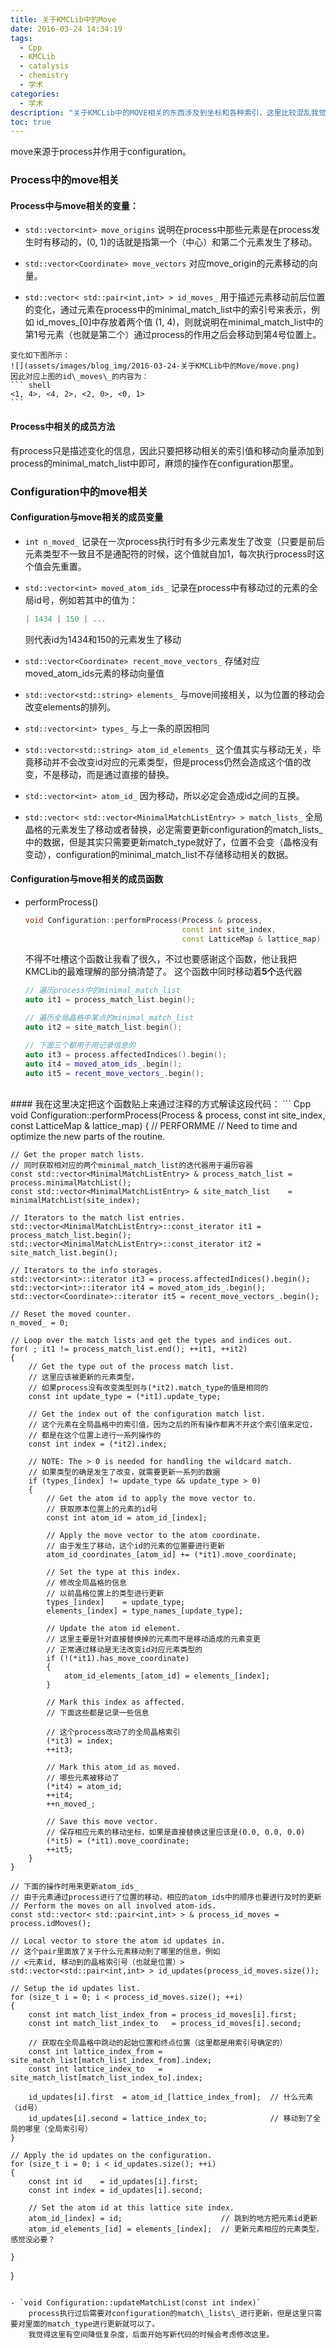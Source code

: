 ```yaml
---
title: 关于KMCLib中的Move
date: 2016-03-24 14:34:19
tags:
  - Cpp
  - KMCLib
  - catalysis
  - chemistry
  - 学术
categories:
  - 学术
description: "关于KMCLib中的MOVE相关的东西涉及到坐标和各种索引，这里比较混乱我觉得还是有必要梳理下。"
toc: true
---
```

move来源于process并作用于configuration。

### Process中的move相关
#### Process中与move相关的变量：
- `std::vector<int> move_origins`
    说明在process中那些元素是在process发生时有移动的，(0, 1)的话就是指第一个（中心）和第二个元素发生了移动。

- `std::vector<Coordinate> move_vectors`
    对应move_origin的元素移动的向量。

- `std::vector< std::pair<int,int> > id_moves_`
    用于描述元素移动前后位置的变化，通过元素在process中的minimal_match_list中的索引号来表示，例如
    id\_moves\_[0]中存放着两个值 (1, 4)，则就说明在minimal_match_list中的第1号元素（也就是第二个）通过process的作用之后会移动到第4号位置上。
<!-- more -->
    变化如下图所示：
    ![](assets/images/blog_img/2016-03-24-关于KMCLib中的Move/move.png)
    因此对应上图的id\_moves\_的内容为：
    ``` shell
    <1, 4>, <4, 2>, <2, 0>, <0, 1>
    ```

#### Process中相关的成员方法
有process只是描述变化的信息，因此只要把移动相关的索引值和移动向量添加到process的minimal_match_list中即可，麻烦的操作在configuration那里。

### Configuration中的move相关
#### Configuration与move相关的成员变量
- `int n_moved_`
    记录在一次process执行时有多少元素发生了改变（只要是前后元素类型不一致且不是通配符的时候，这个值就自加1，每次执行process时这个值会先重置。

- `std::vector<int> moved_atom_ids_`
    记录在process中有移动过的元素的全局id号，例如若其中的值为：
    ``` Cpp
    | 1434 | 150 | ...
    ```
    则代表id为1434和150的元素发生了移动

- `std::vector<Coordinate> recent_move_vectors_`
    存储对应moved\_atom\_ids元素的移动向量值

- `std::vector<std::string> elements_`
    与move间接相关，以为位置的移动会改变elements的排列。

- `std::vector<int> types_`
    与上一条的原因相同

- `std::vector<std::string> atom_id_elements_`
    这个值其实与移动无关，毕竟移动并不会改变id对应的元素类型，但是process仍然会造成这个值的改变，不是移动，而是通过直接的替换。

- `std::vector<int> atom_id_`
    因为移动，所以必定会造成id之间的互换。

- `std::vector< std::vector<MinimalMatchListEntry> > match_lists_`
    全局晶格的元素发生了移动或者替换，必定需要更新configuration的match\_lists\_中的数据，但是其实只需要更新match_type就好了，位置不会变（晶格没有变动），configuration的minimal\_match\_list不存储移动相关的数据。

#### Configuration与move相关的成员函数
- performProcess()
    ``` Cpp
    void Configuration::performProcess(Process & process,
                                       const int site_index,
                                       const LatticeMap & lattice_map)
    ```

    不得不吐槽这个函数让我看了很久，不过也要感谢这个函数，他让我把KMCLib的最难理解的部分搞清楚了。
    这个函数中同时移动着**5个**迭代器
    ``` Cpp
    // 遍历process中的minimal_match_list
    auto it1 = process_match_list.begin();

    // 遍历全局晶格中某点的minimal_match_list
    auto it2 = site_match_list.begin();

    // 下面三个都用于用记录信息的
    auto it3 = process.affectedIndices().begin();
    auto it4 = moved_atom_ids_.begin();
    auto it5 = recent_move_vectors_.begin();
    ```

<br>
#### 我在这里决定把这个函数贴上来通过注释的方式解读这段代码：
``` Cpp
void Configuration::performProcess(Process & process,
                                   const int site_index,
                                   const LatticeMap & lattice_map)
{
    // PERFORMME
    // Need to time and optimize the new parts of the routine.

    // Get the proper match lists.
    // 同时获取相对应的两个minimal_match_list的迭代器用于遍历容器
    const std::vector<MinimalMatchListEntry> & process_match_list = process.minimalMatchList();
    const std::vector<MinimalMatchListEntry> & site_match_list    = minimalMatchList(site_index);

    // Iterators to the match list entries.
    std::vector<MinimalMatchListEntry>::const_iterator it1 = process_match_list.begin();
    std::vector<MinimalMatchListEntry>::const_iterator it2 = site_match_list.begin();

    // Iterators to the info storages.
    std::vector<int>::iterator it3 = process.affectedIndices().begin();
    std::vector<int>::iterator it4 = moved_atom_ids_.begin();
    std::vector<Coordinate>::iterator it5 = recent_move_vectors_.begin();

    // Reset the moved counter.
    n_moved_ = 0;

    // Loop over the match lists and get the types and indices out.
    for( ; it1 != process_match_list.end(); ++it1, ++it2)
    {
        // Get the type out of the process match list.
        // 这里应该被更新的元素类型，
        // 如果process没有改变类型则与(*it2).match_type的值是相同的
        const int update_type = (*it1).update_type;

        // Get the index out of the configuration match list.
        // 这个元素在全局晶格中的索引值，因为之后的所有操作都离不开这个索引值来定位，
        // 都是在这个位置上进行一系列操作的
        const int index = (*it2).index;

        // NOTE: The > 0 is needed for handling the wildcard match.
        // 如果类型的确是发生了改变，就需要更新一系列的数据
        if (types_[index] != update_type && update_type > 0)
        {
            // Get the atom id to apply the move vector to.
            // 获取原本位置上的元素的id号
            const int atom_id = atom_id_[index];

            // Apply the move vector to the atom coordinate.
            // 由于发生了移动，这个id的元素的位置要进行更新
            atom_id_coordinates_[atom_id] += (*it1).move_coordinate;

            // Set the type at this index.
            // 修改全局晶格的信息
            // 以前晶格位置上的类型进行更新
            types_[index]    = update_type;  
            elements_[index] = type_names_[update_type];

            // Update the atom id element.
            // 这里主要是针对直接替换掉的元素而不是移动造成的元素变更
            // 正常通过移动是无法改变id对应元素类型的
            if (!(*it1).has_move_coordinate)
            {
                atom_id_elements_[atom_id] = elements_[index];
            }

            // Mark this index as affected.
            // 下面这些都是记录一些信息

            // 这个process改动了的全局晶格索引
            (*it3) = index;
            ++it3;

            // Mark this atom_id as moved.
            // 哪些元素被移动了
            (*it4) = atom_id;
            ++it4;
            ++n_moved_;

            // Save this move vector.
            // 保存相应元素的移动坐标，如果是直接替换这里应该是(0.0, 0.0, 0.0)
            (*it5) = (*it1).move_coordinate;
            ++it5;
        }
    }

    // 下面的操作时用来更新atom_ids_
    // 由于元素通过process进行了位置的移动，相应的atom_ids中的顺序也要进行及时的更新
    // Perform the moves on all involved atom-ids.
    const std::vector< std::pair<int,int> > & process_id_moves = process.idMoves();

    // Local vector to store the atom id updates in.
    // 这个pair里面放了关于什么元素移动到了哪里的信息，例如
    // <元素id, 移动到的晶格索引号（也就是位置）>
    std::vector<std::pair<int,int> > id_updates(process_id_moves.size());

    // Setup the id updates list.
    for (size_t i = 0; i < process_id_moves.size(); ++i)
    {
        const int match_list_index_from = process_id_moves[i].first;
        const int match_list_index_to   = process_id_moves[i].second;

        // 获取在全局晶格中跳动的起始位置和终点位置（这里都是用索引号确定的）
        const int lattice_index_from = site_match_list[match_list_index_from].index;
        const int lattice_index_to   = site_match_list[match_list_index_to].index;

        id_updates[i].first  = atom_id_[lattice_index_from];  // 什么元素（id号）
        id_updates[i].second = lattice_index_to;              // 移动到了全局的哪里（全局索引号）
    }

    // Apply the id updates on the configuration.
    for (size_t i = 0; i < id_updates.size(); ++i)
    {
        const int id    = id_updates[i].first;
        const int index = id_updates[i].second;

        // Set the atom id at this lattice site index.
        atom_id_[index] = id;                      // 跳到的地方把元素id更新
        atom_id_elements_[id] = elements_[index];  // 更新元素相应的元素类型，感觉没必要？

    }
}
```

- `void Configuration::updateMatchList(const int index)`
    process执行过后需要对configuration的match\_lists\_进行更新，但是这里只需要对里面的match_type进行更新就可以了。
    我觉得这里有空间降低复杂度，后面开始写新代码的时候会考虑修改这里。
